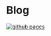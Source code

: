 # Blog
[![github pages](https://github.com/miRemid/miRemid.github.io/actions/workflows/gh-pages.yml/badge.svg)](https://github.com/miRemid/miRemid.github.io/actions/workflows/gh-pages.yml)